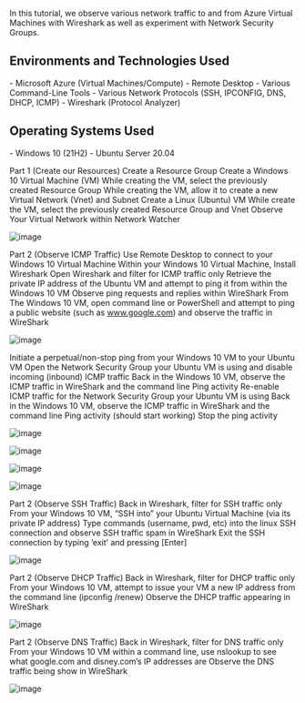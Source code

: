 In this tutorial, we observe various network traffic to and from Azure Virtual Machines with Wireshark as well as experiment with Network Security Groups. <br />

<h2>Environments and Technologies Used</h2>
- Microsoft Azure (Virtual Machines/Compute)
- Remote Desktop
- Various Command-Line Tools
- Various Network Protocols (SSH, IPCONFIG, DNS, DHCP, ICMP)
- Wireshark (Protocol Analyzer)
<h2>Operating Systems Used </h2>
- Windows 10 (21H2)
- Ubuntu Server 20.04

Part 1 (Create our Resources)
Create a Resource Group
Create a Windows 10 Virtual Machine (VM)
While creating the VM, select the previously created Resource Group
While creating the VM, allow it to create a new Virtual Network (Vnet) and Subnet
Create a Linux (Ubuntu) VM
While create the VM, select the previously created Resource Group and Vnet
Observe Your Virtual Network within Network Watcher

![image](https://github.com/Tomcruztech/Network-sec-groups/assets/160645953/43ac0f2e-784e-4477-b60f-32aebddcf2ea)



Part 2 (Observe ICMP Traffic)
Use Remote Desktop to connect to your Windows 10 Virtual Machine
Within your Windows 10 Virtual Machine, Install Wireshark
Open Wireshark and filter for ICMP traffic only
Retrieve the private IP address of the Ubuntu VM and attempt to ping it from within the Windows 10 VM
Observe ping requests and replies within WireShark
From The Windows 10 VM, open command line or PowerShell and attempt to ping a public website (such as www.google.com) and observe the traffic in WireShark


![image](https://github.com/Tomcruztech/Network-sec-groups/assets/160645953/edc2ff2b-083d-4b2a-b0dd-f906d9803f2c)

Initiate a perpetual/non-stop ping from your Windows 10 VM to your Ubuntu VM
Open the Network Security Group your Ubuntu VM is using and disable incoming (inbound) ICMP traffic
Back in the Windows 10 VM, observe the ICMP traffic in WireShark and the command line Ping activity
Re-enable ICMP traffic for the Network Security Group your Ubuntu VM is using
Back in the Windows 10 VM, observe the ICMP traffic in WireShark and the command line Ping activity (should start working)
Stop the ping activity

![image](https://github.com/Tomcruztech/Network-sec-groups/assets/160645953/7675221e-057c-4c60-94cf-2c74fd20f5c3)

![image](https://github.com/Tomcruztech/Network-sec-groups/assets/160645953/8311d054-412e-4a99-824a-e81e77b116e9)

![image](https://github.com/Tomcruztech/Network-sec-groups/assets/160645953/01f086da-59ff-4407-bdd3-370057b69728)

![image](https://github.com/Tomcruztech/Network-sec-groups/assets/160645953/052d341d-d0a0-4473-b6d0-3028c01f8274)


Part 2 (Observe SSH Traffic)
Back in Wireshark, filter for SSH traffic only
From your Windows 10 VM, “SSH into” your Ubuntu Virtual Machine (via its private IP address)
Type commands (username, pwd, etc) into the linux SSH connection and observe SSH traffic spam in WireShark
Exit the SSH connection by typing ‘exit’ and pressing [Enter]


![image](https://github.com/Tomcruztech/Network-sec-groups/assets/160645953/9b2e9afa-ed1f-49c9-b4d9-022548047fc0)

Part 2 (Observe DHCP Traffic)
Back in Wireshark, filter for DHCP traffic only
From your Windows 10 VM, attempt to issue your VM a new IP address from the command line (ipconfig /renew)
Observe the DHCP traffic appearing in WireShark

![image](https://github.com/Tomcruztech/Network-sec-groups/assets/160645953/898fe139-daf9-44cc-90c3-d00829567b98)

Part 2 (Observe DNS Traffic)
Back in Wireshark, filter for DNS traffic only
From your Windows 10 VM within a command line, use nslookup to see what google.com and disney.com’s IP addresses are
Observe the DNS traffic being show in WireShark

![image](https://github.com/Tomcruztech/Network-sec-groups/assets/160645953/eba380a9-665a-4754-82c7-3b4b91bff091)




